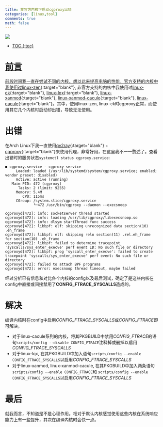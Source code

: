 ```yaml
---
title: 非官方内核下启动cgproxy出错
categories: [linux,tool]
comments: true
math: false
---
```


<a data-fancybox="gallery" href="https://cdn.jsdelivr.net/gh/riveronvenus/blog-pic/img/kernels-cgproxy/image01.png"><img src="https://cdn.jsdelivr.net/gh/riveronvenus/blog-pic/img/kernels-cgproxy/image01.png">

 * TOC
{:toc}
# 前言

前段时间我一直在尝试不同的内核，想以此来提高电脑的性能。官方支持的内核中我使用过[linux-zen](https://archlinux.org/packages/?name=linux-zen){:target="blank"}, 非官方支持的内核中我使用过[linux-ck](https://aur.archlinux.org/packages/linux-ck/){:target="blank"}, [linux-lqx](https://aur.archlinux.org/packages/linux-lqx/){:target="blank"}, [linux-xanmod](https://aur.archlinux.org/packages/linux-xanmod/){:target="blank"}, [linux-xanmod-cacule](https://aur.archlinux.org/packages/linux-xanmod-cacule/){:target="blank"}, [linux-cacule](https://aur.archlinux.org/packages/?K=linux-cacule){:target="blank"}。其中，使用linux-zen, linux-ck时cgproxy正常，而使用其它几个内核时启动却出错，导致无法使用。

# 出错

在Arch Linux下我一直使用[qv2ray](https://github.com/Qv2ray/Qv2ray){:target="blank"} + [cgproxy](https://github.com/springzfx/cgproxy){:target="blank"}来使用代理，非常好用，在这里我不一一赘述了。查看出错时的服务状态`systemctl status cgproxy.service`:

```
● cgproxy.service - cgproxy service
     Loaded: loaded (/usr/lib/systemd/system/cgproxy.service; enabled; vendor preset: disabled)
     Active: active (running)
   Main PID: 472 (cgproxy)
      Tasks: 2 (limit: 9255)
     Memory: 5.4M
        CPU: 115ms
     CGroup: /system.slice/cgproxy.service
             └─472 /usr/bin/cgproxy --daemon --execsnoop

cgproxyd[472]: info: socketserver thread started
cgproxyd[472]: info: loading /usr/lib/cgproxy/libexecsnoop.so
cgproxyd[472]: info: dlsym startThread func success
cgproxyd[472]: libbpf: elf: skipping unrecognized data section(10) .eh_frame
cgproxyd[472]: libbpf: elf: skipping relo section(11) .rel.eh_frame for section(10) .eh_frame
cgproxyd[472]: libbpf: failed to determine tracepoint 'syscalls/sys_enter_execve' perf event ID: No such file or directory
cgproxyd[472]: libbpf: prog 'syscall_enter_execve': failed to create tracepoint 'syscalls/sys_enter_execve' perf event: No such file or directory
cgproxyd[472]: failed to attach BPF programs
cgproxyd[472]: error: execsnoop thread timeout, maybe failed
```

经过分析已有信息和对比各个内核的config以及最后测试，确定了是这些内核在config中直接或间接禁用了**CONFIG_FTRACE_SYSCALLS**造成的。

# 解决

编译内核时在config中启用*CONFIG_FTRACE_SYSCALLS*或*CONFIG_FTRACE*即可解决。

- 对于linux-cacule系列的内核，将其PKGBUILD中禁用*CONFIG_FTRACE*的语句`scripts/config --disable CONFIG_FTRACE`注释掉或删掉以启用*CONFIG_FTRACE_SYSCALLS*
- 对于linux-lqx, 在其PKGBUILD中加入语句`scripts/config --enable CONFIG_FTRACE_SYSCALLS`以启用*CONFIG_FTRACE_SYSCALLS*
- 对于linux-xanmod, linux-xanmod-cacule, 在其PKGBUILD中加入两条语句`scripts/config --enable CONFIG_FTRACE`和 `scripts/config --enable CONFIG_FTRACE_SYSCALLS`以启用*CONFIG_FTRACE_SYSCALLS*

# 最后

就我而言，不知道是不是心理作用，相对于默认内核感觉使用这些内核在系统响应能力上有一些提升，其次在编译内核时会快一点。
